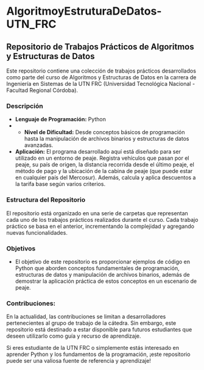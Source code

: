 # AlgoritmoyEstruturaDeDatos-UTN_FRC
 ## Repositorio de Trabajos Prácticos de Algoritmos y Estructuras de Datos
 Este repositorio contiene una colección de trabajos prácticos desarrollados como parte del curso de Algoritmos y Estructuras de Datos en la carrera de Ingeniería en Sistemas de la UTN FRC (Universidad Tecnológica 
 Nacional - Facultad Regional Córdoba).
 ### Descripción  
 - **Lenguaje de Programación:** Python
 - - **Nivel de Dificultad:** Desde conceptos básicos de programación hasta la manipulación de archivos binarios y estructuras de datos avanzadas.
 - **Aplicación:** El programa desarrollado aquí está diseñado para ser utilizado en un entorno de peaje. Registra vehículos que pasan por el peaje, su país de origen, la distancia recorrida desde el último peaje, 
 el método de pago y la ubicación de la cabina de peaje (que puede estar en cualquier país del Mercosur). Además, calcula y aplica descuentos a la tarifa base según varios criterios.
 ### Estructura del Repositorio
 El repositorio está organizado en una serie de carpetas que representan cada uno de los trabajos prácticos realizados durante el curso. Cada trabajo práctico se basa en el anterior, incrementando la complejidad y agregando nuevas funcionalidades.
 ### Objetivos
 -    El objetivo de este repositorio es proporcionar ejemplos de código en Python que aborden conceptos fundamentales de programación, estructuras de datos y manipulación de archivos binarios, además de demostrar la aplicación práctica de estos conceptos en un escenario de peaje.
### Contribuciones:
  En la actualidad, las contribuciones se limitan a desarrolladores pertenecientes al grupo de trabajo de la cátedra. Sin embargo, este repositorio está destinado a estar disponible para futuros estudiantes que deseen utilizarlo como guía y recurso de aprendizaje.

Si eres estudiante de la UTN FRC o simplemente estás interesado en aprender Python y los fundamentos de la programación, ¡este repositorio puede ser una valiosa fuente de referencia y aprendizaje!
